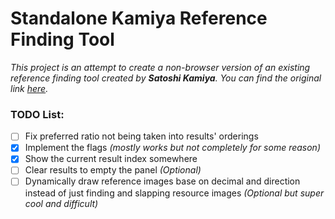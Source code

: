 # Standalone Kamiya Reference Finding Tool

_This project is an attempt to create a non-browser version of an existing reference finding tool created by **Satoshi Kamiya**. You can find the original link [here](https://www.folders.jp/reference/reference.html)._

### TODO List:
- [ ] Fix preferred ratio not being taken into results' orderings
- [x] Implement the flags *(mostly works but not completely for some reason)*
- [x] Show the current result index somewhere
- [ ] Clear results to empty the panel *(Optional)*
- [ ] Dynamically draw reference images base on decimal and direction instead of just finding and slapping resource images *(Optional but super cool and difficult)*